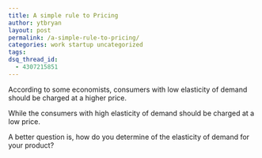 ```yaml
---
title: A simple rule to Pricing
author: ytbryan
layout: post
permalink: /a-simple-rule-to-pricing/
categories: work startup uncategorized
tags:
dsq_thread_id:
  - 4307215851
---
```

According to some economists, consumers with low elasticity of demand should be charged at a higher price.

While the consumers with high elasticity of demand should be charged at a low price.

A better question is, how do you determine of the elasticity of demand for your product?

